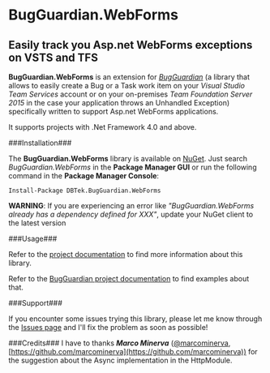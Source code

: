 # BugGuardian.WebForms

Easily track you Asp.net WebForms exceptions on VSTS and TFS
-------------------------------------------------------
**BugGuardian.WebForms** is an extension for [*BugGuardian*](https://github.com/n3wt0n/BugGuardian) (a library that allows to easily create a Bug or a Task work item on your *Visual Studio Team Services* account or on your on-premises *Team Foundation Server 2015* in the case your application throws an Unhandled Exception) specifically written to support Asp.net WebForms applications. 

It supports projects with .Net Framework 4.0 and above.


###Installation###

The **BugGuardian.WebForms** library is available on [NuGet](https://www.nuget.org/packages/DBTek.BugGuardian.WebForms).
Just search *BugGuardian.WebForms* in the **Package Manager GUI** or run the following command in the **Package Manager Console**:
```
Install-Package DBTek.BugGuardian.WebForms
```

**WARNING**: If you are experiencing an error like *"BugGuardian.WebForms already has a dependency defined for XXX"*, update your NuGet client to the latest version


###Usage###

Refer to the [project documentation](https://github.com/n3wt0n/BugGuardian.WebForms/wiki/Home) to find more information about this library.

Refer to the [BugGuardian project documentation](https://github.com/n3wt0n/BugGuardian/wiki/Home) to find examples about that.


###Support###

If you encounter some issues trying this library, please let me know through the [Issues page](https://github.com/n3wt0n/BugGuardian.WebForms/issues) and I'll fix the problem as soon as possible!


###Credits###
I have to thanks ***Marco Minerva*** ([@marcominerva](https://twitter.com/marcominerva), [https://github.com/marcominerva](https://github.com/marcominerva)) for the suggestion about the Async implementation in the HttpModule.
